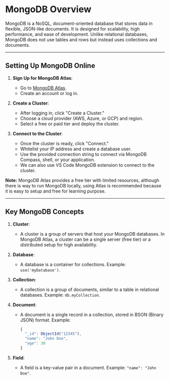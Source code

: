 # MongoDB Overview

MongoDB is a NoSQL, document-oriented database that stores data in flexible, JSON-like documents. It is designed for scalability, high performance, and ease of development. Unlike relational databases, MongoDB does not use tables and rows but instead uses collections and documents.

---

## Setting Up MongoDB Online

1. **Sign Up for MongoDB Atlas**:
   - Go to [MongoDB Atlas](https://www.mongodb.com/cloud/atlas).
   - Create an account or log in.

2. **Create a Cluster**:
   - After logging in, click "Create a Cluster."
   - Choose a cloud provider (AWS, Azure, or GCP) and region.
   - Select a free or paid tier and deploy the cluster.

3. **Connect to the Cluster**:
   - Once the cluster is ready, click "Connect."
   - Whitelist your IP address and create a database user.
   - Use the provided connection string to connect via MongoDB Compass, shell, or your application.
   - We can also use VS Code MongoDB extension to connect to the cluster.

**Note:** MongoDB Atlas provides a free tier with limited resources, although there is way to run MongoDB locally, using Atlas is recommended because it is easy to setup and free for learning purpose.

---

## Key MongoDB Concepts

1. **Cluster**:
   - A cluster is a group of servers that host your MongoDB databases. In MongoDB Atlas, a cluster can be a single server (free tier) or a distributed setup for high availability.

2. **Database**:
   - A database is a container for collections. Example: `use('myDatabase')`.

3. **Collection**:
   - A collection is a group of documents, similar to a table in relational databases. Example: `db.myCollection`.

4. **Document**:
   - A document is a single record in a collection, stored in BSON (Binary JSON) format. Example:

     ```javascript
     {
       "_id": ObjectId("12345"),
       "name": "John Doe",
       "age": 30
     }
     ```

5. **Field**:
   - A field is a key-value pair in a document. Example: `"name": "John Doe"`.
